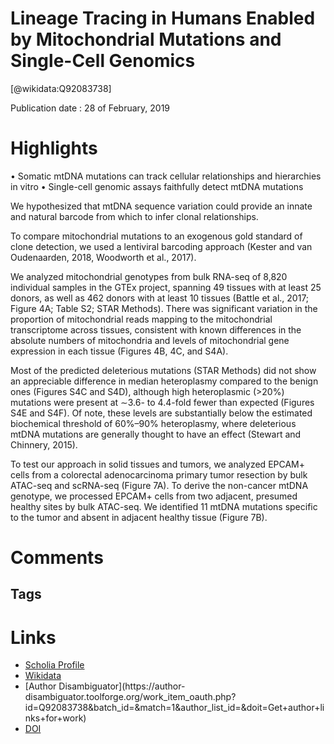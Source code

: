 
Lineage Tracing in Humans Enabled by Mitochondrial Mutations and Single-Cell Genomics
=====================================================================================
  
  [@wikidata:Q92083738]  
  
Publication date : 28 of February, 2019  

# Highlights

• Somatic mtDNA mutations can track cellular relationships and hierarchies in vitro
• Single-cell genomic assays faithfully detect mtDNA mutations

We hypothesized that mtDNA sequence variation could provide an innate and natural barcode from which to infer clonal relationships.

To compare mitochondrial mutations to an exogenous gold standard of clone detection, we used a lentiviral barcoding approach (Kester and van Oudenaarden, 2018, Woodworth et al., 2017). 

We analyzed mitochondrial genotypes from bulk RNA-seq of 8,820 individual samples in the GTEx project, spanning 49 tissues with at least 25 donors, as well as 462 donors with at least 10 tissues (Battle et al., 2017; Figure 4A; Table S2; STAR Methods). There was significant variation in the proportion of mitochondrial reads mapping to the mitochondrial transcriptome across tissues, consistent with known differences in the absolute numbers of mitochondria and levels of mitochondrial gene expression in each tissue (Figures 4B, 4C, and S4A).

Most of the predicted deleterious mutations (STAR Methods) did not show an appreciable difference in median heteroplasmy compared to the benign ones (Figures S4C and S4D), although high heteroplasmic (>20%) mutations were present at ∼3.6- to 4.4-fold fewer than expected (Figures S4E and S4F). Of note, these levels are substantially below the estimated biochemical threshold of 60%–90% heteroplasmy, where deleterious mtDNA mutations are generally thought to have an effect (Stewart and Chinnery, 2015).


To test our approach in solid tissues and tumors, we analyzed EPCAM+ cells from a colorectal adenocarcinoma primary tumor resection by bulk ATAC-seq and scRNA-seq (Figure 7A). To derive the non-cancer mtDNA genotype, we processed EPCAM+ cells from two adjacent, presumed healthy sites by bulk ATAC-seq. We identified 11 mtDNA mutations specific to the tumor and absent in adjacent healthy tissue (Figure 7B).






# Comments

## Tags

# Links
  
 * [Scholia Profile](https://scholia.toolforge.org/work/Q92083738)  
 * [Wikidata](https://www.wikidata.org/wiki/Q92083738)  
 * [Author Disambiguator](https://author-
disambiguator.toolforge.org/work_item_oauth.php?id=Q92083738&batch_id=&match=1&author_list_id=&doit=Get+author+links+for+work)  
 * [DOI](https://doi.org/10.1016/J.CELL.2019.01.022)  

